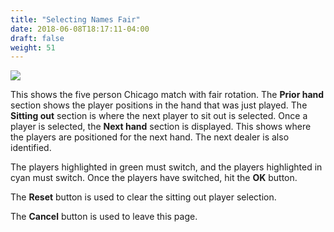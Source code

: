 ```yaml
---
title: "Selecting Names Fair"
date: 2018-06-08T18:17:11-04:00
draft: false
weight: 51
---
```


<div class="withBorder">

<img src="../../images/gen/Chicago/SelectNamesFair.png"/>

</div>

This shows the five person Chicago match with fair rotation.  The **Prior hand** section shows the player positions in the hand that was just played.  The **Sitting out** section is where the next player to sit out is selected.  Once a player is selected, the **Next hand** section is displayed.  This shows where the players are positioned for the next hand.  The next dealer is also identified.

The players highlighted in green must switch, and the players highlighted in cyan must switch.  Once the players have switched, hit the **OK** button.

The **Reset** button is used to clear the sitting out player selection.

The **Cancel** button is used to leave this page.
